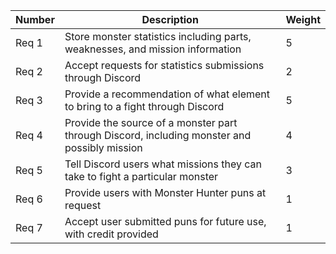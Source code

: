 |Number|Description|Weight|
|---|---|---|
|Req 1|Store monster statistics including parts, weaknesses, and mission information|5|
|Req 2|Accept requests for statistics submissions through Discord|2|
|Req 3|Provide a recommendation of what element to bring to a fight through Discord|5|
|Req 4|Provide the source of a monster part through Discord, including monster and possibly mission|4|
|Req 5|Tell Discord users what missions they can take to fight a particular monster|3|
|Req 6|Provide users with Monster Hunter puns at request|1|
|Req 7|Accept user submitted puns for future use, with credit provided|1|